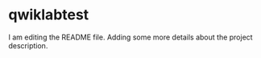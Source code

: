 # qwiklabtest
I am editing the README file. Adding some more details about the project description.
